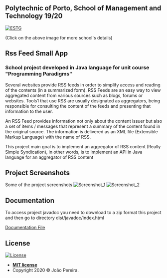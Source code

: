 ## Polytechnic of Porto, School of Management and Technology 19/20
<a href="https://www.estg.ipp.pt/"><img src="https://user-images.githubusercontent.com/44362304/94424125-9f4d8a00-0181-11eb-84cb-174d8dbde5ec.png" title="ESTG"></a>

 (Click on the above image for more school's details)

## Rss Feed Small App

### School project developed in Java language for unit course "Programming Paradigms"

Several websites provide RSS feeds in order to simplify access and reading of the contents (in a summarized form). RSS Feeds are an easy way to view aggregated content from various sources such as blogs, forums or websites. Tools1 that use RSS are usually designated as aggregators, being responsible for consulting the content of the feeds and presenting that information to the user.

An RSS Feed provides information not only about the content issuer but also a set of items / messages that represent a summary of the content found in the original source.
The information is delivered as an XML file (Extensible Markup Language) with the name of RSS.

This project main goal is to implement an aggregator of RSS content (Really Simple Syndication), in other words, is to implement an API in Java language for an aggregator of RSS content

## Project Screenshots
Some of the project screenshots
![Screenshot_1](https://user-images.githubusercontent.com/44362304/94588917-8675cf00-027c-11eb-9eec-219ff2e95eda.png)
![Screenshot_2](https://user-images.githubusercontent.com/44362304/94588916-85dd3880-027c-11eb-8920-59c60866e226.png)


## Documentation
To access project javadoc you need to download to a zip format this project and then go to directory dist/javadoc/index.html
<p><a href="https://github.com/Joaodevgit/Parking-Lot/tree/master/dist/javadoc"> Documentation File</a></p>

## License

[![License](http://img.shields.io/:license-mit-blue.svg?style=flat-square)](http://badges.mit-license.org)
- **[MIT license](http://opensource.org/licenses/mit-license.php)**
- Copyright 2020 © João Pereira.
